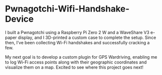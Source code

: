 # Pwnagotchi-Wifi-Handshake-Device

I built a Pwnagotchi using a Raspberry Pi Zero 2 W and a WaveShare V3 e-paper display, and I 3D-printed a custom case to complete the setup. Since then, I’ve been collecting Wi-Fi handshakes and successfully cracking a few.

My next goal is to develop a custom plugin for GPS Wardriving, enabling me to log Wi-Fi access points along with their geographic coordinates and visualize them on a map. Excited to see where this project goes next!
